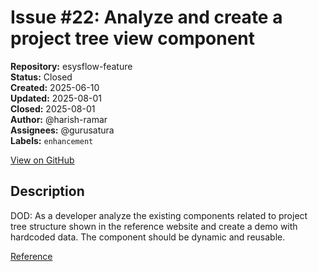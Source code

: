 # Issue #22: Analyze and create a project tree view component

**Repository:** esysflow-feature  
**Status:** Closed  
**Created:** 2025-06-10  
**Updated:** 2025-08-01  
**Closed:** 2025-08-01  
**Author:** @harish-ramar  
**Assignees:** @gurusatura  
**Labels:** `enhancement`  

[View on GitHub](https://github.com/Simtestlab/esysflow-feature/issues/22)

## Description

DOD: As a developer analyze the existing components related to project tree structure shown in the reference website and create a demo with hardcoded data. The component should be dynamic and reusable.

[Reference](https://codebeamer.com/cb/project/CB)